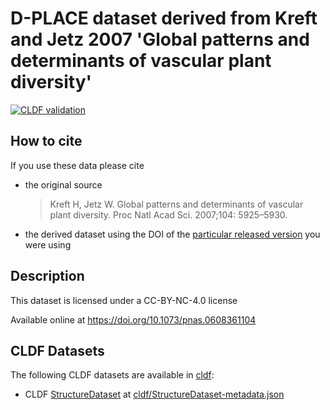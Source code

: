 # D-PLACE dataset derived from Kreft and Jetz 2007 'Global patterns and determinants of vascular plant diversity'

[![CLDF validation](https://github.com/D-PLACE/dplace-dataset-kreft/workflows/CLDF-validation/badge.svg)](https://github.com/D-PLACE/dplace-dataset-kreft/actions?query=workflow%3ACLDF-validation)

## How to cite

If you use these data please cite
- the original source
  > Kreft H, Jetz W. Global patterns and determinants of vascular plant diversity. Proc Natl Acad Sci. 2007;104: 5925–5930.
- the derived dataset using the DOI of the [particular released version](../../releases/) you were using

## Description


This dataset is licensed under a CC-BY-NC-4.0 license

Available online at https://doi.org/10.1073/pnas.0608361104


## CLDF Datasets

The following CLDF datasets are available in [cldf](cldf):

- CLDF [StructureDataset](https://github.com/cldf/cldf/tree/master/modules/StructureDataset) at [cldf/StructureDataset-metadata.json](cldf/StructureDataset-metadata.json)